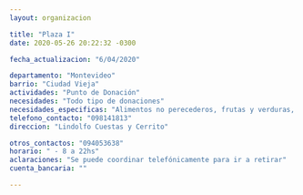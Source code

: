 ```yaml
---
layout: organizacion

title: "Plaza I"
date: 2020-05-26 20:22:32 -0300

fecha_actualizacion: "6/04/2020"

departamento: "Montevideo"
barrio: "Ciudad Vieja"
actividades: "Punto de Donación"
necesidades: "Todo tipo de donaciones"
necesidades_especificas: "Alimentos no perecederos, frutas y verduras, carne, productos sanitarios (tapabocas, guantes, alcohol en gel, detergente,etc), recipientes o tuppers"
telefono_contacto: "098141813"
direccion: "Lindolfo Cuestas y Cerrito"

otros_contactos: "094053638"
horario: " - 8 a 22hs"
aclaraciones: "Se puede coordinar telefónicamente para ir a retirar"
cuenta_bancaria: ""

---
```

